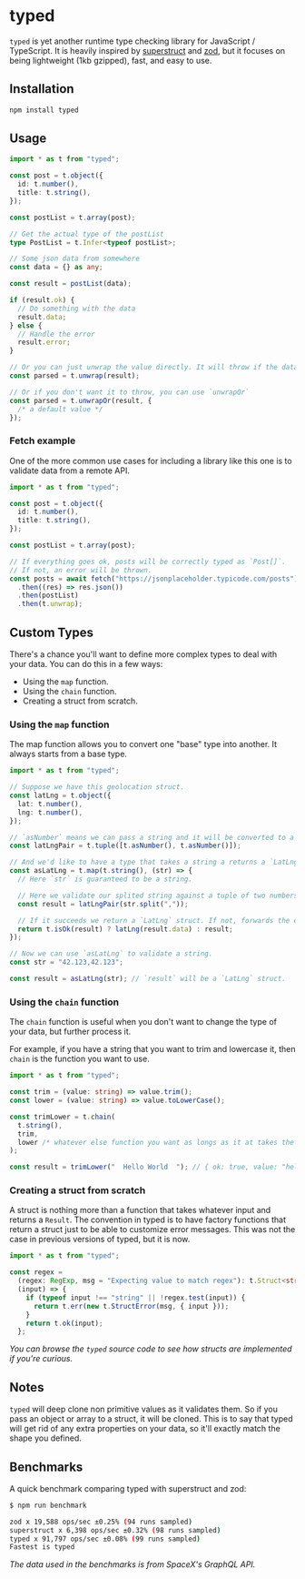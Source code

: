 # typed

`typed` is yet another runtime type checking library for JavaScript / TypeScript. It is heavily inspired by [superstruct](https://github.com/ianstormtaylor/superstruct) and [zod](https://github.com/colinhacks/zod), but it focuses on being lightweight (1kb gzipped), fast, and easy to use.

## Installation

```sh
npm install typed
```

## Usage

```ts
import * as t from "typed";

const post = t.object({
  id: t.number(),
  title: t.string(),
});

const postList = t.array(post);

// Get the actual type of the postList
type PostList = t.Infer<typeof postList>;

// Some json data from somewhere
const data = {} as any;

const result = postList(data);

if (result.ok) {
  // Do something with the data
  result.data;
} else {
  // Handle the error
  result.error;
}

// Or you can just unwrap the value directly. It will throw if the data is invalid.
const parsed = t.unwrap(result);

// Or if you don't want it to throw, you can use `unwrapOr`
const parsed = t.unwrapOr(result, {
  /* a default value */
});
```

### Fetch example

One of the more common use cases for including a library like this one is to validate data from a remote API.

```ts
import * as t from "typed";

const post = t.object({
  id: t.number(),
  title: t.string(),
});

const postList = t.array(post);

// If everything goes ok, posts will be correctly typed as `Post[]`.
// If not, an error will be thrown.
const posts = await fetch("https://jsonplaceholder.typicode.com/posts")
  .then((res) => res.json())
  .then(postList)
  .then(t.unwrap);
```

## Custom Types

There's a chance you'll want to define more complex types to deal with your data. You can do this in a few ways:

- Using the `map` function.
- Using the `chain` function.
- Creating a struct from scratch.

### Using the `map` function

The map function allows you to convert one "base" type into another. It always starts from a base type.

```ts
import * as t from "typed";

// Suppose we have this geolocation struct.
const latLng = t.object({
  lat: t.number(),
  lng: t.number(),
});

// `asNumber` means we can pass a string and it will be converted to a number.
const latLngPair = t.tuple([t.asNumber(), t.asNumber()]);

// And we'd like to have a type that takes a string a returns a `LatLng`.
const asLatLng = t.map(t.string(), (str) => {
  // Here `str` is guaranteed to be a string.

  // Here we validate our splited string against a tuple of two numbers.
  const result = latLngPair(str.split(","));

  // If it succeeds we return a `LatLng` struct. If not, forwards the error.
  return t.isOk(result) ? latLng(result.data) : result;
});

// Now we can use `asLatLng` to validate a string.
const str = "42.123,42.123";

const result = asLatLng(str); // `result` will be a `LatLng` struct.
```

### Using the `chain` function

The `chain` function is useful when you don't want to change the type of your data, but further process it.

For example, if you have a string that you want to trim and lowercase it, then `chain` is the function you want to use.

```ts
import * as t from "typed";

const trim = (value: string) => value.trim();
const lower = (value: string) => value.toLowerCase();

const trimLower = t.chain(
  t.string(),
  trim,
  lower /* whatever else function you want as longs as it at takes the same type and returns the same type */,
);

const result = trimLower("  Hello World  "); // { ok: true, value: "hello world" }
```

### Creating a struct from scratch

A struct is nothing more than a function that takes whatever input and returns a `Result`. The convention in typed is to have factory functions that return a struct just to be able to customize error messages. This was not the case in previous versions of typed, but it is now.

```ts
import * as t from "typed";

const regex =
  (regex: RegExp, msg = "Expecting value to match regex"): t.Struct<string> =>
  (input) => {
    if (typeof input !== "string" || !regex.test(input)) {
      return t.err(new t.StructError(msg, { input }));
    }
    return t.ok(input);
  };
```

_You can browse the `typed` source code to see how structs are implemented if you're curious._

## Notes

`typed` will deep clone non primitive values as it validates them. So if you pass an object or array to a struct, it will be cloned. This is to say that typed will get rid of any extra properties on your data, so it'll exactly match the shape you defined.

## Benchmarks

A quick benchmark comparing typed with superstruct and zod:

```bash
$ npm run benchmark

zod x 19,588 ops/sec ±0.25% (94 runs sampled)
superstruct x 6,398 ops/sec ±0.32% (98 runs sampled)
typed x 91,797 ops/sec ±0.08% (99 runs sampled)
Fastest is typed
```

_The data used in the benchmarks is from SpaceX's GraphQL API._

